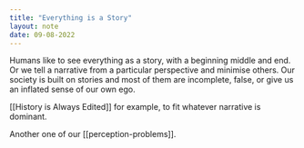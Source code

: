 ```yaml
---
title: "Everything is a Story"
layout: note
date: 09-08-2022
---
```


Humans like to see everything as a story, with a beginning middle and end. Or we tell a narrative from a particular perspective and minimise others. Our society is built on stories and most of them are incomplete, false, or give us an inflated sense of our own ego.

[[History is Always Edited]] for example, to fit whatever narrative is dominant. 

Another one of our [[perception-problems]].
